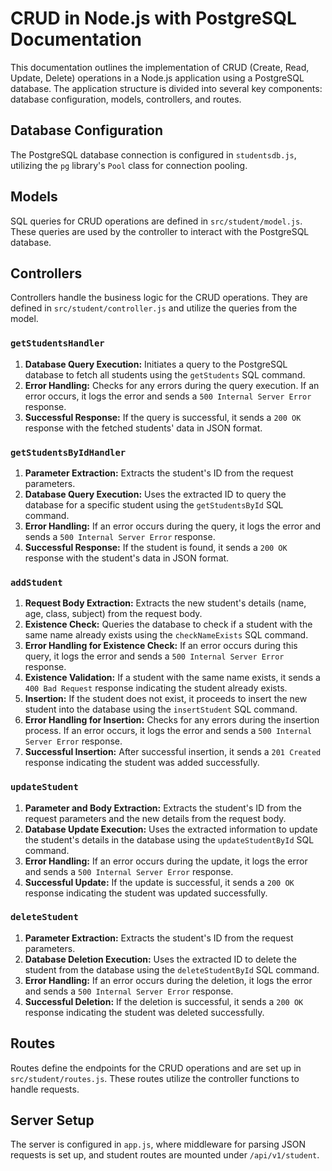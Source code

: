 # CRUD in Node.js with PostgreSQL Documentation

This documentation outlines the implementation of CRUD (Create, Read, Update, Delete) operations in a Node.js application using a PostgreSQL database. The application structure is divided into several key components: database configuration, models, controllers, and routes.

## Database Configuration

The PostgreSQL database connection is configured in `studentsdb.js`, utilizing the `pg` library's `Pool` class for connection pooling.

## Models

SQL queries for CRUD operations are defined in `src/student/model.js`. These queries are used by the controller to interact with the PostgreSQL database.

## Controllers

Controllers handle the business logic for the CRUD operations. They are defined in `src/student/controller.js` and utilize the queries from the model.

### `getStudentsHandler`

1. **Database Query Execution:** Initiates a query to the PostgreSQL database to fetch all students using the `getStudents` SQL command.
2. **Error Handling:** Checks for any errors during the query execution. If an error occurs, it logs the error and sends a `500 Internal Server Error` response.
3. **Successful Response:** If the query is successful, it sends a `200 OK` response with the fetched students' data in JSON format.

### `getStudentsByIdHandler`

1. **Parameter Extraction:** Extracts the student's ID from the request parameters.
2. **Database Query Execution:** Uses the extracted ID to query the database for a specific student using the `getStudentsById` SQL command.
3. **Error Handling:** If an error occurs during the query, it logs the error and sends a `500 Internal Server Error` response.
4. **Successful Response:** If the student is found, it sends a `200 OK` response with the student's data in JSON format.

### `addStudent`

1. **Request Body Extraction:** Extracts the new student's details (name, age, class, subject) from the request body.
2. **Existence Check:** Queries the database to check if a student with the same name already exists using the `checkNameExists` SQL command.
3. **Error Handling for Existence Check:** If an error occurs during this query, it logs the error and sends a `500 Internal Server Error` response.
4. **Existence Validation:** If a student with the same name exists, it sends a `400 Bad Request` response indicating the student already exists.
5. **Insertion:** If the student does not exist, it proceeds to insert the new student into the database using the `insertStudent` SQL command.
6. **Error Handling for Insertion:** Checks for any errors during the insertion process. If an error occurs, it logs the error and sends a `500 Internal Server Error` response.
7. **Successful Insertion:** After successful insertion, it sends a `201 Created` response indicating the student was added successfully.

### `updateStudent`

1. **Parameter and Body Extraction:** Extracts the student's ID from the request parameters and the new details from the request body.
2. **Database Update Execution:** Uses the extracted information to update the student's details in the database using the `updateStudentById` SQL command.
3. **Error Handling:** If an error occurs during the update, it logs the error and sends a `500 Internal Server Error` response.
4. **Successful Update:** If the update is successful, it sends a `200 OK` response indicating the student was updated successfully.

### `deleteStudent`

1. **Parameter Extraction:** Extracts the student's ID from the request parameters.
2. **Database Deletion Execution:** Uses the extracted ID to delete the student from the database using the `deleteStudentById` SQL command.
3. **Error Handling:** If an error occurs during the deletion, it logs the error and sends a `500 Internal Server Error` response.
4. **Successful Deletion:** If the deletion is successful, it sends a `200 OK` response indicating the student was deleted successfully.

## Routes

Routes define the endpoints for the CRUD operations and are set up in `src/student/routes.js`. These routes utilize the controller functions to handle requests.

## Server Setup

The server is configured in `app.js`, where middleware for parsing JSON requests is set up, and student routes are mounted under `/api/v1/student`.
